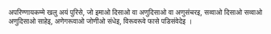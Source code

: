 अपरिण्णायकम्मे खलु अयं पुरिसे, जो इमाओ दिसाओ वा अणुदिसाओ वा अणुसंचरइ, सव्वाओ दिसाओ सव्वाओ अणुदिसाओ साहेइ, अणेगरूवाओ जोणीओ संधेइ, विरूवरूवे फासे पडिसंवेदेइ ।
